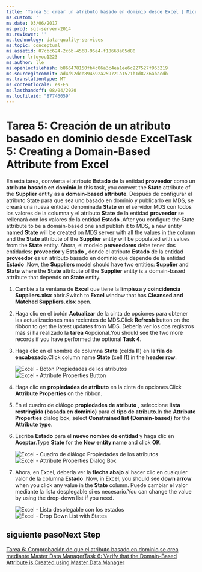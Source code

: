 ```yaml
---
title: 'Tarea 5: crear un atributo basado en dominio desde Excel | Microsoft Docs'
ms.custom: ''
ms.date: 03/06/2017
ms.prod: sql-server-2014
ms.reviewer: ''
ms.technology: data-quality-services
ms.topic: conceptual
ms.assetid: 07cbc624-2c6b-4568-96e4-f18663a05d80
author: lrtoyou1223
ms.author: lle
ms.openlocfilehash: b866478150fb4c06a3c4ea1ee6c227527f963219
ms.sourcegitcommit: ad4d92dce894592a259721a1571b1d8736abacdb
ms.translationtype: MT
ms.contentlocale: es-ES
ms.lasthandoff: 08/04/2020
ms.locfileid: "87746059"
---
```

# <a name="task-5-creating-a-domain-based-attribute-from-excel"></a><span data-ttu-id="39392-102">Tarea 5: Creación de un atributo basado en dominio desde Excel</span><span class="sxs-lookup"><span data-stu-id="39392-102">Task 5: Creating a Domain-Based Attribute from Excel</span></span>
  <span data-ttu-id="39392-103">En esta tarea, convierta el atributo **Estado** de la entidad **proveedor** como un **atributo basado en dominio**.</span><span class="sxs-lookup"><span data-stu-id="39392-103">In this task, you convert the **State** attribute of the **Supplier** entity as a **domain-based attribute**.</span></span> <span data-ttu-id="39392-104">Después de configurar el atributo State para que sea uno basado en dominio y publicarlo en MDS, se creará una nueva entidad denominada **State** en el servidor MDS con todos los valores de la columna y el atributo **State** de la entidad **proveedor** se rellenará con los valores de la entidad **Estado** .</span><span class="sxs-lookup"><span data-stu-id="39392-104">After you configure the State attribute to be a domain-based one and publish it to MDS, a new entity named **State** will be created on MDS server with all the values in the column and the **State** attribute of the **Supplier** entity will be populated with values from the **State** entity.</span></span> <span data-ttu-id="39392-105">Ahora, el modelo **proveedores** debe tener dos entidades: **proveedor** y **Estado** , donde el atributo **Estado** de la entidad **proveedor** es un atributo basado en dominio que depende de la entidad **Estado** .</span><span class="sxs-lookup"><span data-stu-id="39392-105">Now, the **Suppliers** model should have two entities: **Supplier** and **State** where the **State** attribute of the **Supplier** entity is a domain-based attribute that depends on **State** entity.</span></span>  
  
1.  <span data-ttu-id="39392-106">Cambie a la ventana de **Excel** que tiene la **limpieza y coincidencia Suppliers.xlsx** abrir.</span><span class="sxs-lookup"><span data-stu-id="39392-106">Switch to **Excel** window that has **Cleansed and Matched Suppliers.xlsx** open.</span></span>  
  
2.  <span data-ttu-id="39392-107">Haga clic en el botón **Actualizar** de la cinta de opciones para obtener las actualizaciones más recientes de MDS.</span><span class="sxs-lookup"><span data-stu-id="39392-107">Click **Refresh** button on the ribbon to get the latest updates from MDS.</span></span> <span data-ttu-id="39392-108">Debería ver los dos registros más si ha realizado la **tarea 4**opcional.</span><span class="sxs-lookup"><span data-stu-id="39392-108">You should see the two more records if you have performed the optional **Task 4**.</span></span>  
  
3.  <span data-ttu-id="39392-109">Haga clic en el nombre de columna **State** (celda **I1**) en la **fila de encabezado**.</span><span class="sxs-lookup"><span data-stu-id="39392-109">Click column name **State** (cell **I1**) in the **header row**.</span></span>  
  
     <span data-ttu-id="39392-110">![Excel - Botón Propiedades de los atributos](../../2014/tutorials/media/et-creatingadomainbasedattributefromexcel-01.jpg "Excel - Botón Propiedades de los atributos")</span><span class="sxs-lookup"><span data-stu-id="39392-110">![Excel - Attribute Properties Button](../../2014/tutorials/media/et-creatingadomainbasedattributefromexcel-01.jpg "Excel - Attribute Properties Button")</span></span>  
  
4.  <span data-ttu-id="39392-111">Haga clic en **propiedades de atributo** en la cinta de opciones.</span><span class="sxs-lookup"><span data-stu-id="39392-111">Click **Attribute Properties** on the ribbon.</span></span>  
  
5.  <span data-ttu-id="39392-112">En el cuadro de diálogo **propiedades de atributo** , seleccione **lista restringida (basada en dominio)** para el **tipo de atributo**.</span><span class="sxs-lookup"><span data-stu-id="39392-112">In the **Attribute Properties** dialog box, select **Constrained list (Domain-based)** for the **Attribute type**.</span></span>  
  
6.  <span data-ttu-id="39392-113">Escriba **Estado** para el **nuevo nombre de entidad** y haga clic en **Aceptar**.</span><span class="sxs-lookup"><span data-stu-id="39392-113">Type **State** for the **New entity name** and click **OK**.</span></span>  
  
     <span data-ttu-id="39392-114">![Excel - Cuadro de diálogo Propiedades de los atributos](../../2014/tutorials/media/et-creatingadomainbasedattributefromexcel-02.jpg "Excel - Cuadro de diálogo Propiedades de los atributos")</span><span class="sxs-lookup"><span data-stu-id="39392-114">![Excel - Attribute Properties Dialog Box](../../2014/tutorials/media/et-creatingadomainbasedattributefromexcel-02.jpg "Excel - Attribute Properties Dialog Box")</span></span>  
  
7.  <span data-ttu-id="39392-115">Ahora, en Excel, debería ver la **flecha abajo** al hacer clic en cualquier valor de la columna **Estado** .</span><span class="sxs-lookup"><span data-stu-id="39392-115">Now, in Excel, you should see **down arrow** when you click any value in the **State** column.</span></span> <span data-ttu-id="39392-116">Puede cambiar el valor mediante la lista desplegable si es necesario.</span><span class="sxs-lookup"><span data-stu-id="39392-116">You can change the value by using the drop-down list if you need.</span></span>  
  
     <span data-ttu-id="39392-117">![Excel - Lista desplegable con los estados](../../2014/tutorials/media/et-creatingadomainbasedattributefromexcel-03.jpg "Excel - Lista desplegable con los estados")</span><span class="sxs-lookup"><span data-stu-id="39392-117">![Excel - Drop Down List with States](../../2014/tutorials/media/et-creatingadomainbasedattributefromexcel-03.jpg "Excel - Drop Down List with States")</span></span>  
  
## <a name="next-step"></a><span data-ttu-id="39392-118">siguiente paso</span><span class="sxs-lookup"><span data-stu-id="39392-118">Next Step</span></span>  
 [<span data-ttu-id="39392-119">Tarea 6: Comprobación de que el atributo basado en dominio se crea mediante Master Data Manager</span><span class="sxs-lookup"><span data-stu-id="39392-119">Task 6: Verify that the Domain-Based Attribute is Created using Master Data Manager</span></span>](../../2014/tutorials/task-6-verify-domain-based-attribute-master-data-manager.md)  
  
  
